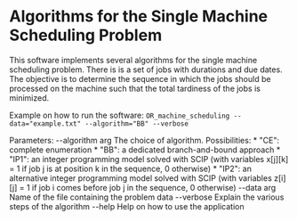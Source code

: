 Algorithms for the Single Machine Scheduling Problem
====================================================
This software implements several algorithms for the single machine scheduling problem. There is is a set of jobs with durations and due dates. The objective is to determine the sequence in which the jobs should be processed on the machine such that the total tardiness of the jobs is minimized.

Example on how to run the software:
`OR_machine_scheduling --data="example.txt" --algorithm="BB" --verbose`

Parameters:
	--algorithm arg  The choice of algorithm. Possibilities:
                        * "CE": complete enumeration
                        * "BB": a dedicated branch-and-bound approach
                        * "IP1": an integer programming model solved with
                       SCIP (with variables x[j][k] = 1 if job j is
                       at position k in the sequence, 0 otherwise)
                        * "IP2": an alternative integer programming model
                       solved with SCIP (with variables z[i][j] = 1 if job
                       i comes before job j in the sequence, 0 otherwise)
      --data arg       Name of the file containing the problem data
      --verbose        Explain the various steps of the algorithm
      --help           Help on how to use the application